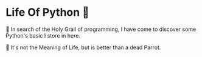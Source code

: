 # Life Of Python 🐍 

🐍  In search of the Holy Grail of programming, I have come to discover some Python's basic I store in here.

🐍  It's not the Meaning of Life, but is better than a dead Parrot.
